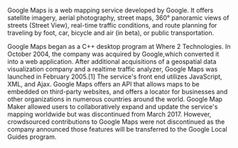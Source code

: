 Google Maps is a web mapping service developed by Google. It offers satellite imagery, aerial photography, street maps, 
360° panoramic views of streets (Street View), real-time traffic conditions, and route planning for traveling by foot, car, 
bicycle and air (in beta), or public transportation.

Google Maps began as a C++ desktop program at Where 2 Technologies. In October 2004, the company was acquired by Google,which converted it into a web application.
After additional acquisitions of a geospatial data visualization company and a realtime traffic analyzer, 
Google Maps was launched in February 2005.[1] The service's front end utilizes JavaScript, XML, and Ajax. 
Google Maps offers an API that allows maps to be embedded on third-party websites,
and offers a locator for businesses and other organizations in numerous countries around the world. 
Google Map Maker allowed users to collaboratively expand and update the service's mapping worldwide but was discontinued from March 2017.
However, crowdsourced contributions to Google Maps were not discontinued as the company
announced those features will be transferred to the Google Local Guides program.
